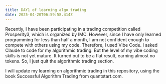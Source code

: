 ```yaml
---
title: DAY1 of learning algo trading
date: 2025-04-20T06:59:58.414Z
---
```


Recently, I have been participating in a trading competition called Prosperity3, which is organized by IMC.
However, since I have only learned programming for less than half a month, I am not confident enough to compete with others using my code. Therefore, I used Vibe Code. I asked Claude to code for my algorithmic trading. But the level of my vibe coding skills is not yet mature. It turned out to be a flat result, earning almost no tokens. So, I just quit the algorithmic trading section.

I will update my learning on algorithmic trading in this repository, using the book Successful Algorithm Trading from quantstart.com.
